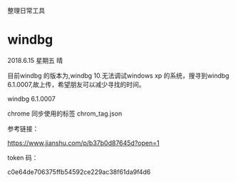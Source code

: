 
整理日常工具

# windbg 

2018.6.15  星期五 晴

目前windbg 的版本为,windbg 10.无法调试windows xp 的系统，搜寻到windbg 6.1.0007,故上传，希望朋友可以减少寻找的时间。

windbg 6.1.0007 



chrome 同步使用的标签   chrom_tag.json

参考链接：

https://www.jianshu.com/p/b37b0d87645d?open=1

token 码：

c0e64de706375ffb54592ce229ac38f61da9f4d6

